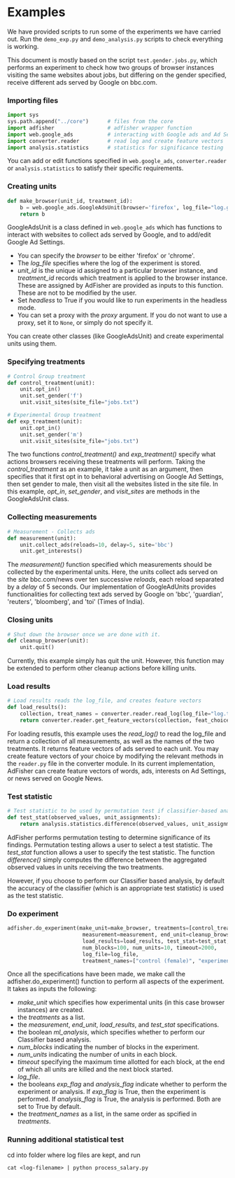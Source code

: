 Examples
=========

We have provided scripts to run some of the experiments we have carried out. 
Run the `demo_exp.py` and `demo_analysis.py` scripts to check everything is working. 

This document is mostly based on the script `test.gender.jobs.py`, which performs an experiment to check how two groups of browser instances visiting the same websites about jobs, but differing on the gender specified, receive different ads served by Google on bbc.com. 

### Importing files

```python
import sys
sys.path.append("../core")      # files from the core 
import adfisher                 # adfisher wrapper function
import web.google_ads           # interacting with Google ads and Ad Settings
import converter.reader         # read log and create feature vectors
import analysis.statistics      # statistics for significance testing
```
You can add or edit functions specified in `web.google_ads`, `converter.reader` or `analysis.statistics` to satisfy their specific requirements. 

### Creating units

```python
def make_browser(unit_id, treatment_id):
	b = web.google_ads.GoogleAdsUnit(browser='firefox', log_file="log.gender.jobs.txt", unit_id=unit_id, treatment_id=treatment_id, headless=True, proxy = "a.bb.ccc.dddd:8080")
	return b
```
GoogleAdsUnit is a class defined in `web.google_ads` which has functions to interact with websites to collect ads served by Google, and to add/edit Google Ad Settings. 
- You can specify the *browser* to be either 'firefox' or 'chrome'. 
- The *log_file* specifies where the  log of the experiment is stored. 
- *unit_id* is the unique id assigned to a particular browser instance, and *treatment_id* records which treatment is applied to the browser instance. These are assigned by AdFisher are provided as inputs to this function. These are not to be modified by the user.
- Set *headless* to True if you would like to run experiments in the headless mode.
- You can set a proxy with the *proxy* argument. If you do not want to use a proxy, set it to `None`, or simply do not specify it.

You can create other classes (like GoogleAdsUnit) and create experimental units using them. 

### Specifying treatments

```python
# Control Group treatment
def control_treatment(unit):
	unit.opt_in()
	unit.set_gender('f')
	unit.visit_sites(site_file="jobs.txt")

# Experimental Group treatment
def exp_treatment(unit):
	unit.opt_in()
	unit.set_gender('m')
	unit.visit_sites(site_file="jobs.txt")
```

The two functions *control_treatment()* and *exp_treatment()* specify what actions browsers receiving these treatments will perform. Taking the *control_treatment* as an example, it take a unit as an argument, then specifies that it first opt in to behavioral advertising on Google Ad Settings, then set gender to male, then visit all the websites listed in the site file. In this example, *opt_in*, *set_gender*, and *visit_sites* are methods in the GoogleAdsUnit class.

### Collecting measurements

```python
# Measurement - Collects ads
def measurement(unit):
	unit.collect_ads(reloads=10, delay=5, site='bbc')
	unit.get_interests()
```
The *measurement()* function specified which measurements should be collected by the experimental units. Here, the units collect ads served on the *site* bbc.com/news over ten successive *reloads*, each reload separated by a *delay* of 5 seconds. Our implementation of GoogleAdUnits provides functionalities for collecting text ads served by Google on 'bbc', 'guardian', 'reuters', 'bloomberg', and 'toi' (Times of India). 

### Closing units
```python
# Shut down the browser once we are done with it.
def cleanup_browser(unit):
	unit.quit()
```
Currently, this example simply has quit the unit. However, this function may be extended to perform other cleanup actions before killing units. 

### Load results
```python
# Load results reads the log_file, and creates feature vectors
def load_results():
	collection, treat_names = converter.reader.read_log(log_file="log.txt")
	return converter.reader.get_feature_vectors(collection, feat_choice='ads')
```
For loading resutls, this example uses the *read_log()* to read the log_file and return a collection of all measurements, as well as the names of the two treatments. It returns feature vectors of ads served to each unit. You may create feature vectors of your choice by modifying the relevant methods in the `reader.py` file in the converter module. In its current implementation, AdFisher can create feature vectors of words, ads, interests on Ad Settings, or news served on Google News. 

### Test statistic
```python
# Test statistic to be used by permutation test if classifier-based analysis is not used
def test_stat(observed_values, unit_assignments):
	return analysis.statistics.difference(observed_values, unit_assignments)
```
AdFisher performs permutation testing to determine significance of its findings. Permutation testing allows a user to select a test statistic. The *test_stat* function allows a user to specify the test statistic. The function *difference()* simply computes the difference between the aggregated observed values in units receiving the two treatments. 

However, if you choose to perform our Classifier based analysis, by default the accuracy of the classifier (which is an appropriate test statistic) is used as the test statistic. 

### Do experiment
```python
adfisher.do_experiment(make_unit=make_browser, treatments=[control_treatment, exp_treatment], 
						measurement=measurement, end_unit=cleanup_browser,
						load_results=load_results, test_stat=test_stat, ml_analysis=True, 
						num_blocks=100, num_units=10, timeout=2000,
						log_file=log_file, 
						treatment_names=["control (female)", "experimental (male)"])
```
Once all the specifications have been made, we make call the adfisher.do_experiment() function to perform all aspects of the experiment. It takes as inputs the following:
- *make_unit* which specifies how experimental units (in this case browser instances) are created.
- the *treatments* as a list.
- the *measurement*, *end_unit*, *load_results*, and *test_stat* specifications.
- the boolean *ml_analysis*, which specifies whether to perform our Classifier based analysis.
- *num_blocks* indicating the number of blocks in the experiment.
- *num_units* indicating the number of units in each block.
- *timeout* specifying the maximum time allotted for each block, at the end of which all units are killed and the next block started.
- *log_file*.
- the booleans *exp_flag* and *analysis_flag* indicate whether to perform the experiment or analysis. If *exp_flag* is True, then the experiment is performed. If *analysis_flag* is True, the analysis is performed. Both are set to True by default. 
- the *treatment_names* as a list, in the same order as spcified in *treatments*. 


### Running additional statistical test

cd into folder where log files are kept, and run 
    
    cat <log-filename> | python process_salary.py 






